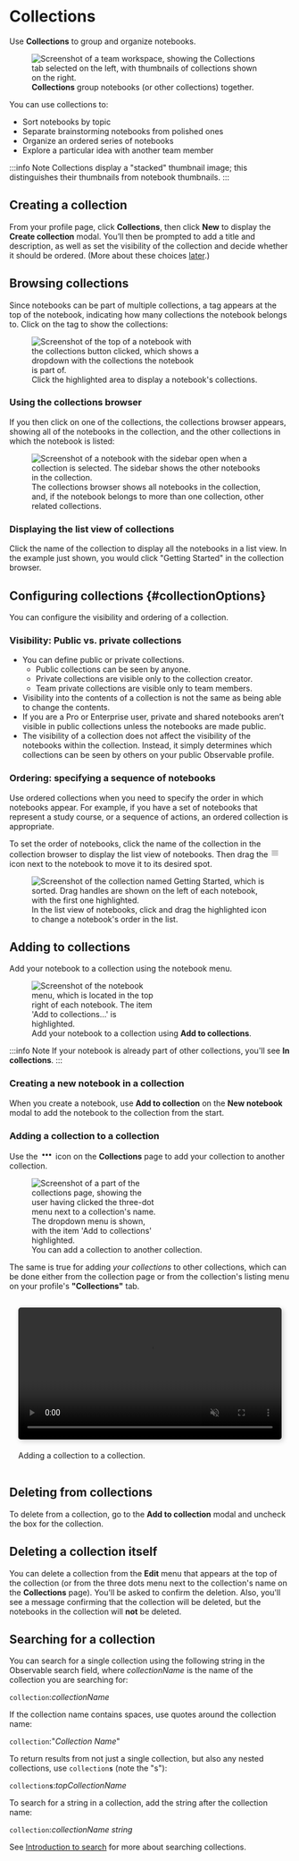 # Collections


Use **Collections** to group and organize notebooks.

<figure>
  <img class="screenshot" style="max-width:450px;"
    src="./assets/collections-page.png"
    alt="Screenshot of a team workspace, showing the Collections tab selected on the left, with thumbnails of collections shown on the right."
  />
  <figcaption><b>Collections</b> group notebooks (or other collections) together.</figcaption>
</figure>

You can use collections to:
- Sort notebooks by topic
- Separate brainstorming notebooks from polished ones
- Organize an ordered series of notebooks
- Explore a particular idea with another team member

:::info Note
Collections display a "stacked" thumbnail image; this distinguishes their thumbnails from notebook thumbnails.
:::

## Creating a collection

From your profile page, click **Collections**, then click **New** to display the **Create collection** modal.
You’ll then be prompted to add a title and description, as well as set the visibility of the collection and decide whether it should be ordered. (More about these choices [later](#collectionOptions).)


## Browsing collections

Since notebooks can be part of multiple collections, a tag appears at the top of the notebook, indicating how many collections the notebook belongs to. Click on the tag to show the collections:

<figure>
  <img class="screenshot" style="max-width:300px;"
    src="./assets/clickToDisplayListedIn.png"
    alt="Screenshot of the top of a notebook with the collections button clicked, which shows a dropdown with the collections the notebook is part of."
  />
  <figcaption>Click the highlighted area to display a notebook's collections.</figcaption>
</figure>

### Using the collections browser

If you then click on one of the collections, the collections browser appears, showing all of the notebooks in the collection, and the other collections in which the notebook is listed:

<figure>
  <img class="screenshot" style="max-width:450px;"
    src="./assets/collectionsBrowser.png"
    alt="Screenshot of a notebook with the sidebar open when a collection is selected. The sidebar shows the other notebooks in the collection."
  />
  <figcaption>The collections browser shows all notebooks in the collection, and, if the notebook belongs to more than one collection, other related collections.</figcaption>
</figure>

### Displaying the list view of collections

Click the name of the collection to display all the notebooks in a list view. In the example just shown, you would click "Getting Started" in the collection browser.

## Configuring collections {#collectionOptions}
You can configure the visibility and ordering of a collection.

### Visibility: Public vs. private collections
- You can define public or private collections.
  - Public collections can be seen by anyone.
  - Private collections are visible only to the collection creator.
  - Team private collections are visible only to team members.
- Visibility into the contents of a collection is not the same as being able to change the contents.
- If you are a Pro or Enterprise user, private and shared notebooks aren’t visible in public collections unless the notebooks are made public. 
- The visibility of a collection does not affect the visibility of the notebooks within the collection. Instead, it simply determines which collections can be seen by others on your public Observable profile.

### Ordering: specifying a sequence of notebooks
Use ordered collections when you need to specify the order in which notebooks appear. For example, if you have a set of notebooks that represent a study course, or a sequence of actions, an ordered collection is appropriate.

To set the order of notebooks, click the name of the collection in the collection browser to display the list view of notebooks. Then drag the <svg style="display:inline;" width="16" height="16" viewBox="0 0 16 16" fill="none"><path d="M2.5 4.99999V4.29999H13.5V4.99999H2.5ZM2.5 8.49999V7.79999H13.5V8.49999H2.5ZM2.5 11.3H13.5V12H2.5L2.5 11.3Z" stroke="#999999"/></svg> icon next to the notebook to move it to its desired spot.

<figure>
  <img class="screenshot" style="max-width:450px;"
    src="./assets/reorderingNotebooks.png"
    alt="Screenshot of the collection named Getting Started, which is sorted. Drag handles are shown on the left of each notebook, with the first one highlighted."
  />
  <figcaption>In the list view of notebooks, click and drag the highlighted icon to change a notebook's order in the list.</figcaption>
</figure>

## Adding to collections

Add your notebook to a collection using the notebook menu.

<figure>
  <img class="screenshot" style="max-width:225px;"
    src="./assets/addToCollections.png"
    alt="Screenshot of the notebook menu, which is located in the top right of each notebook. The item 'Add to collections…' is highlighted."
  />
  <figcaption>Add your notebook to a collection using <b>Add to collections</b>.</figcaption>
</figure>

:::info Note
If your notebook is already part of other collections, you'll see <b>In collections</b>.
:::

### Creating a new notebook in a collection

When you create a notebook, use **Add to collection** on the **New notebook** modal to add the notebook to the collection from the start.

### Adding a collection to a collection

Use the <svg style="margin: 0 .25rem;display:inline;" viewBox="0 0 16 16" fill="currentColor" stroke="none" stroke-width="1.5" stroke-linecap="round" stroke-linejoin="round" width="16" height="16"><circle r="2" cy="8" cx="2"></circle><circle r="2" cy="8" cx="8"></circle><circle r="2" cy="8" cx="14"></circle></svg> icon on the **Collections** page to add your collection to another collection.

<figure>
  <img class="screenshot" style="max-width:225px;"
    src="./assets/addCollectionToCollection.png"
    alt="Screenshot of a part of the collections page, showing the user having clicked the three-dot menu next to a collection's name. The dropdown menu is shown, with the item 'Add to collections' highlighted."
  />
  <figcaption>You can add a collection to another collection.</figcaption>
</figure>

The same is true for adding _your collections_ to other collections, which can be done either from the collection page or from the collection's listing menu on your profile's **"Collections"** tab.

<div style="max-width: 640px; border-radius: 5px; overflow: hidden; padding: 1rem;">
    <video src="./assets/collectionsNested.mov" style="width: 100%; border-radius: 5px; box-shadow: 3px 3px 10px #ccc;margin-bottom:20px;" autoplay playsinline loop muted
    alt="Video of the Collections page. The user clicks on the a collection to open it, then hovers over the Edit menu on the top right and selects 'Add to collections' from it. A dialog appears showing all the collections in the workspace, where the user selects another collection and then clicks 'Confirm'."
    ></video>
<figcaption>Adding a collection to a collection.</figcaption>
</div>

## Deleting from collections

To delete from a collection, go to the **Add to collection** modal and uncheck the box for the collection.

## Deleting a collection itself

You can delete a collection from the **Edit** menu that appears at the top of the collection (or from the three dots menu next to the collection's name on the **Collections** page). You'll be asked to confirm the deletion. Also, you'll see a message confirming that the collection will be deleted, but the notebooks in the collection will **not** be deleted.

## Searching for a collection
You can search for a single collection using the following string in the Observable search field, where *collectionName* is the name of the collection you are searching for:


<code>collection</code>:<i>collectionName</i>


If the collection name contains spaces, use quotes around the collection name:



<code>collection</code>:"<i>Collection Name</i>"


To return results from not just a single collection, but also any nested collections, use <code>collection**s**</code> (note the "s"): 

<code>collection<strong>s</strong></code>:<i>topCollectionName</i>

To search for a string in a collection, add the string after the collection name: 

<code>collection</code>:<i>collectionName</i> <i>string</i>

See [Introduction to search](/collaboration/search) for more about searching collections.


